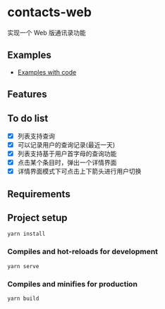<!--
 * @Author: kevinZhang
 * @Date: 2022-02-10 17:53:37
 * @LastEditors: kevinZhang
 * @LastEditTime: 2022-02-11 05:16:51
 * @FilePath: /contacts-web/README.md
-->
# contacts-web
实现一个 Web 版通讯录功能

## Examples
* [Examples with code](https://contacts-web.vercel.app/#/)

## Features

## To do list
- [x] 列表支持查询
- [x] 可以记录用户的查询记录(最近一天)
- [x] 列表支持基于用户首字母的查询功能
- [x] 点击某个条目时，弹出一个详情界面
- [x] 详情界面模式下可点击上下箭头进行用户切换

## Requirements

## Project setup
```
yarn install
```

### Compiles and hot-reloads for development
```
yarn serve
```

### Compiles and minifies for production
```
yarn build
```

